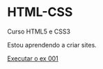 # HTML-CSS
 Curso HTML5 e CSS3

Estou aprendendo a criar sites.

<a href="https://yaguitz.github.io/HTML-CSS/Exerc%C3%ADcios/ex001/index.html">Executar o ex 001</a>